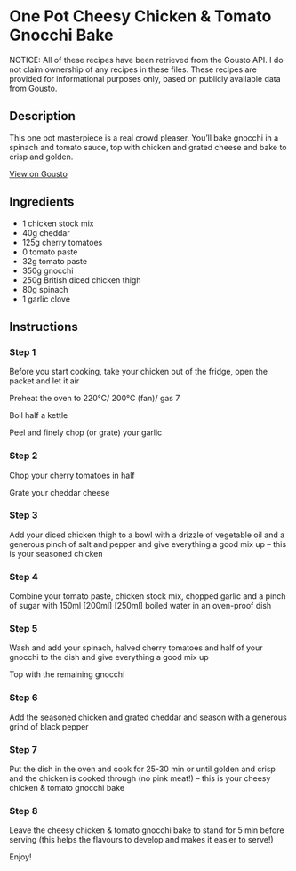 # One Pot Cheesy Chicken & Tomato Gnocchi Bake

NOTICE: All of these recipes have been retrieved from the Gousto API. I do not claim ownership of any recipes in these files. These recipes are provided for informational purposes only, based on publicly available data from Gousto.

## Description

This one pot masterpiece is a real crowd pleaser. You’ll bake gnocchi in a spinach and tomato sauce, top with chicken and grated cheese and bake to crisp and golden.

[View on Gousto](https://www.gousto.co.uk/recipes/cookbook/one-pot-cheesy-chicken-tomato-gnocchi-bake)

## Ingredients

- 1 chicken stock mix
- 40g cheddar
- 125g cherry tomatoes
- 0 tomato paste
- 32g tomato paste
- 350g gnocchi
- 250g British diced chicken thigh
- 80g spinach
- 1 garlic clove

## Instructions


### Step 1

Before you start cooking, take your chicken out of the fridge, open the packet and let it air

Preheat the oven to 220°C/ 200°C (fan)/ gas 7

Boil half a kettle

Peel and finely chop (or grate) your garlic


### Step 2

Chop your cherry tomatoes in half

Grate your cheddar cheese


### Step 3

Add your diced chicken thigh to a bowl with a drizzle of vegetable oil and a generous pinch of salt and pepper and give everything a good mix up – this is your seasoned chicken


### Step 4

Combine your tomato paste, chicken stock mix, chopped garlic and a pinch of sugar with 150ml<span class="text-purple"> [200ml] </span><span class="text-danger">[250ml]</span> boiled water in an oven-proof dish


### Step 5

Wash and add your spinach, halved cherry tomatoes and half of your gnocchi to the dish and give everything a good mix up

Top with the remaining gnocchi


### Step 6

Add the seasoned chicken and grated cheddar and season with a generous grind of black pepper


### Step 7

Put the dish in the oven and cook for 25-30 min or until golden and crisp and the chicken is cooked through (no pink meat!) – this is your cheesy chicken & tomato gnocchi bake

### Step 8

Leave the cheesy chicken & tomato gnocchi bake to stand for 5 min before serving (this helps the flavours to develop and makes it easier to serve!)

Enjoy!

